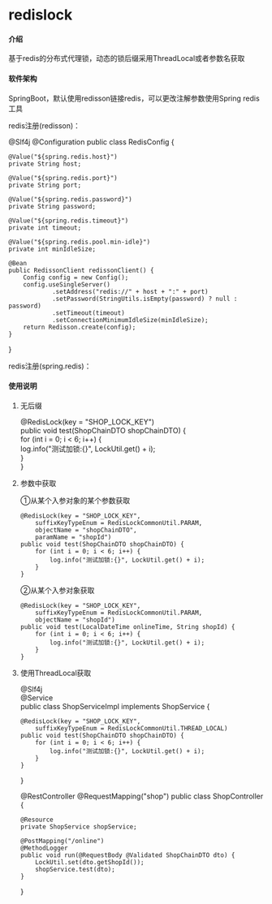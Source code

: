 # redislock

#### 介绍

基于redis的分布式代理锁，动态的锁后缀采用ThreadLocal或者参数名获取

#### 软件架构

SpringBoot，默认使用redisson链接redis，可以更改注解参数使用Spring redis工具

redis注册(redisson)：

@Slf4j
@Configuration
public class RedisConfig {

    @Value("${spring.redis.host}")
    private String host;
    
    @Value("${spring.redis.port}")
    private String port;
    
    @Value("${spring.redis.password}")
    private String password;
    
    @Value("${spring.redis.timeout}")
    private int timeout;
    
    @Value("${spring.redis.pool.min-idle}")
    private int minIdleSize;
    
    @Bean
    public RedissonClient redissonClient() {
        Config config = new Config();
        config.useSingleServer()
                .setAddress("redis://" + host + ":" + port)
                .setPassword(StringUtils.isEmpty(password) ? null : password)
                .setTimeout(timeout)
                .setConnectionMinimumIdleSize(minIdleSize);
        return Redisson.create(config);
    }
    
}

redis注册(spring.redis)：

#### 使用说明

1.  无后缀

    @RedisLock(key = "SHOP_LOCK_KEY")   
    public void test(ShopChainDTO shopChainDTO) {   
        for (int i = 0; i < 6; i++) {   
            log.info("测试加锁:{}", LockUtil.get() + i);    
        }   
    }   
    
2.  参数中获取

    ①从某个入参对象的某个参数获取
    
        @RedisLock(key = "SHOP_LOCK_KEY", 
            suffixKeyTypeEnum = RedisLockCommonUtil.PARAM,
            objectName = "shopChainDTO",
            paramName = "shopId")   
        public void test(ShopChainDTO shopChainDTO) {   
            for (int i = 0; i < 6; i++) {   
                log.info("测试加锁:{}", LockUtil.get() + i);    
            }   
        }   
        
    ②从某个入参对象获取
    
        @RedisLock(key = "SHOP_LOCK_KEY", 
            suffixKeyTypeEnum = RedisLockCommonUtil.PARAM,
            objectName = "shopId")  
        public void test(LocalDateTime onlineTime, String shopId) { 
            for (int i = 0; i < 6; i++) {   
                log.info("测试加锁:{}", LockUtil.get() + i);    
            }   
        }   
        
3.  使用ThreadLocal获取

    @Slf4j  
    @Service    
    public class ShopServiceImpl implements ShopService {   
    
        @RedisLock(key = "SHOP_LOCK_KEY", 
            suffixKeyTypeEnum = RedisLockCommonUtil.THREAD_LOCAL) 
        public void test(ShopChainDTO shopChainDTO) {   
            for (int i = 0; i < 6; i++) {   
                log.info("测试加锁:{}", LockUtil.get() + i);    
            }   
        }   
        
    }
    
    @RestController 
    @RequestMapping("shop") 
    public class ShopController {   
        
        @Resource   
        private ShopService shopService;    

        @PostMapping("/online") 
        @MethodLogger   
        public void run(@RequestBody @Validated ShopChainDTO dto) { 
            LockUtil.set(dto.getShopId());  
            shopService.test(dto);  
        }
    }
    

